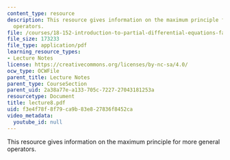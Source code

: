 ```yaml
---
content_type: resource
description: This resource gives information on the maximum principle for more general
  operators.
file: /courses/18-152-introduction-to-partial-differential-equations-fall-2005/f3e4f78f8f79ca9b83e827836f8452ca_lecture8.pdf
file_size: 173233
file_type: application/pdf
learning_resource_types:
- Lecture Notes
license: https://creativecommons.org/licenses/by-nc-sa/4.0/
ocw_type: OCWFile
parent_title: Lecture Notes
parent_type: CourseSection
parent_uid: 2a38a77e-a133-705c-7227-27043181253a
resourcetype: Document
title: lecture8.pdf
uid: f3e4f78f-8f79-ca9b-83e8-27836f8452ca
video_metadata:
  youtube_id: null
---
```

This resource gives information on the maximum principle for more general operators.
